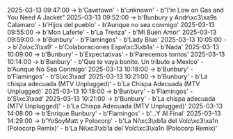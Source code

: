 2025-03-13 09:47:00 -> b'Cavetown' - b'unknown' - b"I'm Low on Gas and You Need A Jacket"
2025-03-13 09:52:00 -> b'Bunbury y Andr\xc3\xa9s Calamaro' - b'Hijos del pueblo' - b'Aunque no sea conmigo'
2025-03-13 09:55:00 -> b'Mon Laferte' - b'La Trenza' - b'Mi Buen Amor'
2025-03-13 09:59:00 -> b'Bunbury' - b'Flamingos' - b'Lady Blue'
2025-03-13 10:05:00 -> b'Zo\xc3\xa9' - b'Colaboraciones Espa\xc3\xb1a' - b'Nada'
2025-03-13 10:09:00 -> b'Bunbury' - b'Expectativas' - b'Parecemos tontos'
2025-03-13 10:14:00 -> b'Bunbury' - b'Que te vaya bonito. Un tributo a Mexico' - b'Aunque No Sea Conmigo'
2025-03-13 10:18:00 -> b'Bunbury' - b'Flamingos' - b'S\xc3\xad'
2025-03-13 10:21:00 -> b'Bunbury' - b'La chispa adecuada (MTV Unplugged)' - b'La Chispa Adecuada (MTV Unplugged)'
2025-03-13 10:18:00 -> b'Bunbury' - b'Flamingos' - b'S\xc3\xad'
2025-03-13 10:21:00 -> b'Bunbury' - b'La chispa adecuada (MTV Unplugged)' - b'La Chispa Adecuada (MTV Unplugged)'
2025-03-13 14:08:00 -> b'Enrique Bunbury' - b'Flamingos' - b'...Y Al Final'
2025-03-13 14:29:00 -> b'YoSoyMatt y Polocorp' - b'La Ni\xc3\xb1a del Volc\xc3\xa1n (Polocorp Remix)' - b'La Ni\xc3\xb1a del Volc\xc3\xa1n (Polocorp Remix)'
